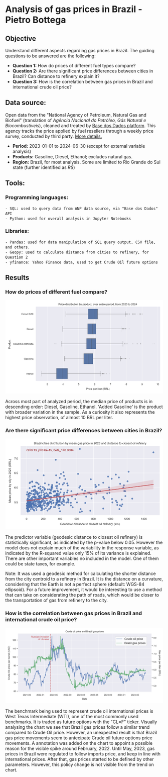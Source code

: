 # Analysis of gas prices in Brazil - Pietro Bottega

## Objective

Understand different aspects regarding gas prices in Brazil. The guiding questions to be answered are the following:

- **Question 1:** How do prices of different fuel types compare?
- **Question 2:** Are there significant price differences between cities in Brazil? Can distance to refinery explain it?
- **Question 3:** How is the correlation between gas prices in Brazil and international crude oil price? 

## Data source: 

Open data from the "National Agency of Petroleum, Natural Gas and Biofuel" (translation of *Agência Nacional do Petróleo, Gás Natural e Biocombustíveis*), cleaned and treated by [Base dos Dados platform](https://basedosdados.org/). This agency tracks the price applied by fuel resellers through a weekly price survey, conducted by third party. [More details.](https://www.gov.br/anp/pt-br/assuntos/precos-e-defesa-da-concorrencia/precos/precos-revenda-e-de-distribuicao-combustiveis/informacoes-levantamento-de-precos-de-combustiveis)

- **Period:** 2023-01-01 to 2024-06-30 (except for external variable analysis)
- **Products:** Gasoline, Diesel, Ethanol; excludes natural gas.
- **Region:** Brazil, for most analysis. Some are limited to Rio Grande do Sul state (further identified as *RS*)

## Tools:

### Programming languages:
    - SQL: used to query data from ANP data source, via "Base dos Dados" API
    - Python: used for overall analysis in Jupyter Notebooks

### Libraries:
    - Pandas: used for data manipulation of SQL query output, CSV file, and others.
    - Geopy: used to calculate distance from cities to refinery, for Question 2
    - yfinance: Yahoo Finance data, used to get Crude Oil future options

## Results

### How do prices of different fuel compare?

![Products](charts/price_by_product.png)

Across most part of analyzed period, the median price of products is in descending order: Diesel, Gasoline, Ethanol.
'Added Gasoline' is the product with broader variation in the sample. As a curiosity it also represents the highest price observation, of almost 10 BRL per liter.

### Are there significant price differences between cities in Brazil?

![Distance to refinery regression](charts/distance_regression.png)

The predictor variable (geodesic distance to closest oil refinery) is statistically significant, as indicated by the p-value below 0.05. However the model does not explain much of the variability in the response variable, as indicated by the R-squared value only 15% of its variance is explained. There are other important variables no included in the model. One of them could be state taxes, for example.

Note: It was used a geodesic method for calculating the shorter distance from the city centroid to a refinery in Brazil. It is the distance on a curvature, considering that the Earth is not a perfect sphere (default:  WGS-84 ellipsoid). For a future improvement, it would be interesting to use a method that can take on considerating the path of roads, which would be closer to the transportation of gas from refinery to the city.

### How is the correlation between gas prices in Brazil and international crude oil price?

![Timeseries of crude oil and gas](charts/oil_gas_timeseries.png)

The benchmark being used to represent crude oil international prices is West Texas Intermediate (WTI), one of the most commonly used benchmarks. It is traded as future options with the "CL=F" ticker.
Visually analysing the chart we see that Brazil gas prices follow a similar trend compared to Crude Oil price. However, an unexpected result is that Brazil gas price movements seem to antecipate Crude oil future options price movements.
A annotation was added on the chart to appoint a possible reason for the visible spike around February, 2022.
Until May, 2023, gas prices in Brazil were regulated to follow imports price, and keep in line with international prices. After that, gas prices started to be defined by other parameters. However, this policy change is not visible from the trend on chart.

